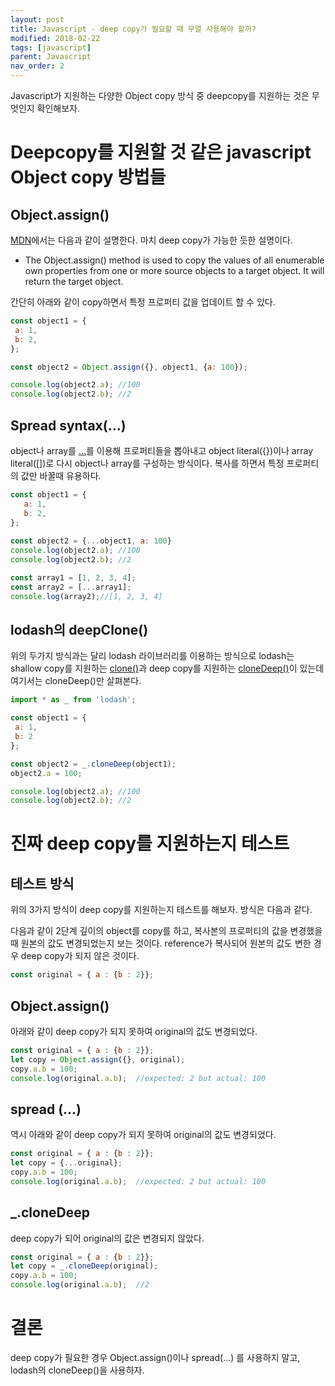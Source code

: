 ```yaml
---
layout: post
title: Javascript - deep copy가 필요할 때 무얼 사용해야 할까?
modified: 2018-02-22
tags: [javascript]
parent: Javascript
nav_order: 2
---
```


Javascript가 지원하는 다양한 Object copy 방식 중 deepcopy를 지원하는 것은 무엇인지 확인해보자. 

# Deepcopy를 지원할 것 같은 javascript Object copy 방법들

## Object.assign()

[MDN]((https://developer.mozilla.org/en-US/docs/Web/JavaScript/Reference/Global_Objects/Object/assign))에서는 다음과 같이 설명한다. 마치 deep copy가 가능한 듯한 설명이다. 

- The Object.assign() method is used to copy the values of all enumerable own properties from one or more source objects to a target object. It will return the target object.

간단히 아래와 같이 copy하면서 특정 프로퍼티 값을 업데이트 할 수 있다.  
 
 ```javascript
 const object1 = {
  a: 1,
  b: 2,
};

const object2 = Object.assign({}, object1, {a: 100});

console.log(object2.a); //100
console.log(object2.b); //2
 ```

## Spread syntax(...)

object나 array를 [...](https://developer.mozilla.org/en-US/docs/Web/JavaScript/Reference/Operators/Spread_syntax)를 이용해 프로퍼티들을 뽑아내고 object literal({})이나 array literal([])로 다시 object나 array를 구성하는 방식이다. 복사를 하면서 특정 프로퍼티의 값만 바꿀때 유용하다. 

 ```javascript
const object1 = {
    a: 1,
    b: 2,
};
  
const object2 = {...object1, a: 100}
console.log(object2.a); //100
console.log(object2.b); //2

const array1 = [1, 2, 3, 4];
const array2 = [...array1];
console.log(array2);//[1, 2, 3, 4]
 ```

## lodash의 deepClone()

위의 두가지 방식과는 달리 lodash 라이브러리를 이용하는 방식으로 lodash는 shallow copy를 지원하는 [clone()](https://lodash.com/docs/4.17.5#clone)과 deep copy를 지원하는 [cloneDeep()](https://lodash.com/docs/4.17.5#cloneDeep)이 있는데 여기서는 cloneDeep()만 살펴본다. 

 ```javascript
import * as _ from 'lodash';
 
const object1 = {
  a: 1,
  b: 2
};

const object2 = _.cloneDeep(object1);
object2.a = 100;

console.log(object2.a); //100
console.log(object2.b); //2
 ```

# 진짜 deep copy를 지원하는지 테스트

## 테스트 방식

위의 3가지 방식이 deep copy를 지원하는지 테스트를 해보자. 방식은 다음과 같다. 

다음과 같이 2단계 깊이의 object를 copy를 하고, 복사본의 프로퍼티의 값을 변경했을 때 원본의 값도 변경되었는지 보는 것이다. reference가 복사되어 원본의 값도 변한 경우 deep copy가 되지 않은 것이다.

 ```javascript
const original = { a : {b : 2}};
 ```
 
## Object.assign()

아래와 같이 deep copy가 되지 못하여 original의 값도 변경되었다. 

 ```javascript 
const original = { a : {b : 2}};
let copy = Object.assign({}, original);
copy.a.b = 100; 
console.log(original.a.b);  //expected: 2 but actual: 100
 ```

## spread (...)

역시 아래와 같이 deep copy가 되지 못하여 original의 값도 변경되었다. 

 ```javascript 
const original = { a : {b : 2}};
let copy = {...original};
copy.a.b = 100; 
console.log(original.a.b);  //expected: 2 but actual: 100
 ```

## _.cloneDeep

deep copy가 되어 original의 값은 변경되지 않았다. 

 ```javascript 
const original = { a : {b : 2}};
let copy = _.cloneDeep(original);
copy.a.b = 100; 
console.log(original.a.b);  //2
 ```

# 결론

deep copy가 필요한 경우 Object.assign()이나 spread(...) 를 사용하지 말고, lodash의 cloneDeep()을 사용하자.
